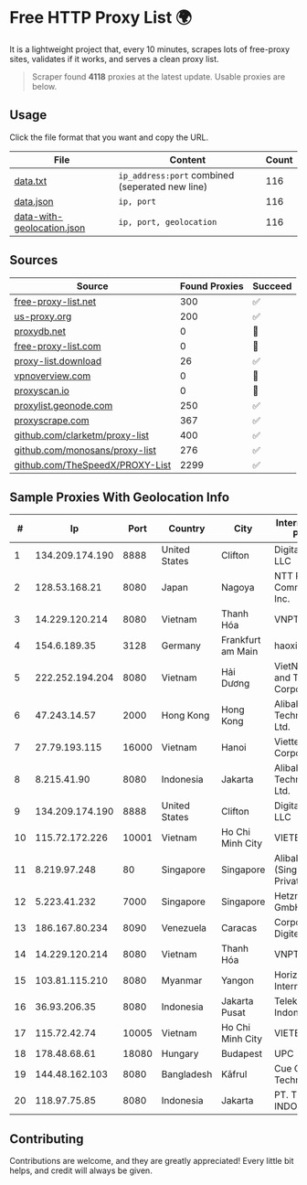 
# Free HTTP Proxy List 🌍

It is a lightweight project that, every 10 minutes, scrapes lots of free-proxy sites, validates if it works, and serves a clean proxy list.


> Scraper found **4118** proxies at the latest update. Usable proxies are below.

## Usage

Click the file format that you want and copy the URL.


|File|Content|Count|
|----|-------|-----|
|[data.txt](https://raw.githubusercontent.com/themiralay/Proxy-List-World/master/data.txt)|`ip_address:port` combined (seperated new line)|116|
|[data.json](https://raw.githubusercontent.com/themiralay/Proxy-List-World/master/data.json)|`ip, port`|116|
|[data-with-geolocation.json](https://raw.githubusercontent.com/themiralay/Proxy-List-World/master/data-with-geolocation.json)|`ip, port, geolocation`|116|

## Sources

|Source|Found Proxies|Succeed|
|------|-------------|-------|
|[free-proxy-list.net](https://free-proxy-list.net)|300|✅|
|[us-proxy.org](https://www.us-proxy.org)|200|✅|
|[proxydb.net](http://proxydb.net)|0|🚫|
|[free-proxy-list.com](https://free-proxy-list.com/?page=&port=&type%5B%5D=http&type%5B%5D=https&up_time=0&search=Search)|0|🚫|
|[proxy-list.download](https://www.proxy-list.download/HTTP)|26|✅|
|[vpnoverview.com](https://vpnoverview.com/privacy/anonymous-browsing/free-proxy-servers)|0|🚫|
|[proxyscan.io](https://www.proxyscan.io)|0|🚫|
|[proxylist.geonode.com](https://proxylist.geonode.com/api/proxy-list?limit=300&page=1&sort_by=lastChecked&sort_type=desc&protocols=http,https)|250|✅|
|[proxyscrape.com](https://api.proxyscrape.com/v2/?request=displayproxies&protocol=http&timeout=10000&country=all&ssl=all&anonymity=all)|367|✅|
|[github.com/clarketm/proxy-list](https://raw.githubusercontent.com/clarketm/proxy-list/master/proxy-list-raw.txt)|400|✅|
|[github.com/monosans/proxy-list](https://raw.githubusercontent.com/monosans/proxy-list/main/proxies/http.txt)|276|✅|
|[github.com/TheSpeedX/PROXY-List](https://raw.githubusercontent.com/TheSpeedX/PROXY-List/master/http.txt)|2299|✅|


## Sample Proxies With Geolocation Info

|#|Ip|Port|Country|City|Internet Service Provider|
|-|--|----|-------|----|-------------------------|
|1|134.209.174.190|8888|United States|Clifton|DigitalOcean, LLC|
|2|128.53.168.21|8080|Japan|Nagoya|NTT PC Communications, Inc.|
|3|14.229.120.214|8080|Vietnam|Thanh Hóa|VNPT|
|4|154.6.189.35|3128|Germany|Frankfurt am Main|haoxiangyun|
|5|222.252.194.204|8080|Vietnam|Hải Dương|VietNam Post and Telecom Corporation|
|6|47.243.14.57|2000|Hong Kong|Hong Kong|Alibaba (US) Technology Co., Ltd.|
|7|27.79.193.115|16000|Vietnam|Hanoi|Viettel Corporation|
|8|8.215.41.90|8080|Indonesia|Jakarta|Alibaba (US) Technology Co., Ltd.|
|9|134.209.174.190|8888|United States|Clifton|DigitalOcean, LLC|
|10|115.72.172.226|10001|Vietnam|Ho Chi Minh City|VIETELmetro|
|11|8.219.97.248|80|Singapore|Singapore|Alibaba Cloud (Singapore) Private Limited|
|12|5.223.41.232|7000|Singapore|Singapore|Hetzner Online GmbH|
|13|186.167.80.234|8090|Venezuela|Caracas|Corporacion Digitel C.A|
|14|14.229.120.214|8080|Vietnam|Thanh Hóa|VNPT|
|15|103.81.115.210|8080|Myanmar|Yangon|Horizon Telecom International|
|16|36.93.206.35|8080|Indonesia|Jakarta Pusat|Telekomunikasi Indonesia|
|17|115.72.42.74|10005|Vietnam|Ho Chi Minh City|VIETELmetro|
|18|178.48.68.61|18080|Hungary|Budapest|UPC|
|19|144.48.162.103|8080|Bangladesh|Kāfrul|Cue Club Technology|
|20|118.97.75.85|8080|Indonesia|Jakarta|PT. TELKOM INDONESIA|



## Contributing

Contributions are welcome, and they are greatly appreciated! Every
little bit helps, and credit will always be given.

